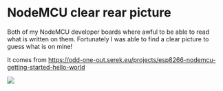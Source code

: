 # NodeMCU clear rear picture

Both of my NodeMCU developer boards where awful to be able to read what is written on them. Fortunately I was able to find a clear picture to guess what is on mine!

It comes from  https://odd-one-out.serek.eu/projects/esp8266-nodemcu-getting-started-hello-world

<img src="https://odd-one-out.serek.eu/assets/images/esp8266-nodemcu-getting-started-hello-world-NodeMCU-dev-kit-back-1024.jpg"  />